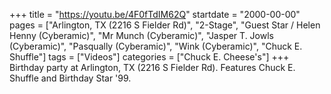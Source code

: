 +++
title = "https://youtu.be/4F0fTdIM62Q"
startdate = "2000-00-00"
pages = ["Arlington, TX (2216 S Fielder Rd)", "2-Stage", "Guest Star / Helen Henny (Cyberamic)", "Mr Munch (Cyberamic)", "Jasper T. Jowls (Cyberamic)", "Pasqually (Cyberamic)", "Wink (Cyberamic)", "Chuck E. Shuffle"]
tags = ["Videos"]
categories = ["Chuck E. Cheese's"]
+++
Birthday party at Arlington, TX (2216 S Fielder Rd). Features Chuck E. Shuffle and Birthday Star '99. 
